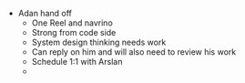 - Adan hand off
	- One Reel and navrino
	- Strong from code side
	- System design thinking needs work
	- Can reply on him and will also need to review his work
	- Schedule 1:1 with Arslan
	-